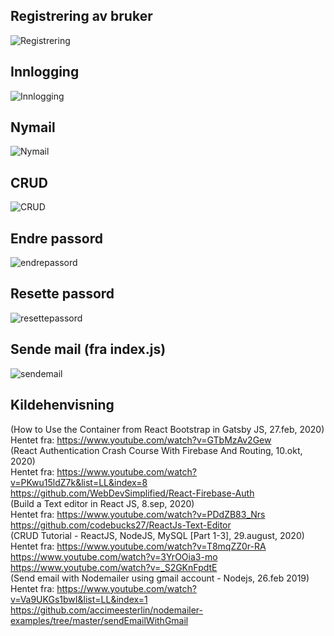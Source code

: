 ## Registrering av bruker

![Registrering]((1)Registrering.gif)


## Innlogging

![Innlogging]((2)Logginn.gif)


## Nymail

![Nymail]((3)Nymail.gif)


## CRUD

![CRUD]((4)CRUD.gif)


## Endre passord

![endrepassord]((5)Endrepassord.gif)

## Resette passord

![resettepassord]((6)Resettepassord.gif)

## Sende mail (fra index.js)
![sendemail]((7)sendemail.gif)

## Kildehenvisning
(How to Use the Container from React Bootstrap in Gatsby JS, 27.feb, 2020)</br>Hentet fra: https://www.youtube.com/watch?v=GTbMzAv2Gew </br>
(React Authentication Crash Course With Firebase And Routing, 10.okt, 2020)</br>Hentet fra: https://www.youtube.com/watch?v=PKwu15ldZ7k&list=LL&index=8</br>
https://github.com/WebDevSimplified/React-Firebase-Auth</br>
(Build a Text editor in React JS, 8.sep, 2020)</br>Hentet fra:
https://www.youtube.com/watch?v=PDdZB83_Nrs</br>
https://github.com/codebucks27/ReactJs-Text-Editor</br>
(CRUD Tutorial - ReactJS, NodeJS, MySQL [Part 1-3], 29.august, 2020)</br> Hentet fra:
https://www.youtube.com/watch?v=T8mqZZ0r-RA</br>
https://www.youtube.com/watch?v=3YrOOia3-mo</br>
https://www.youtube.com/watch?v=_S2GKnFpdtE</br>
(Send email with Nodemailer using gmail account - Nodejs, 26.feb 2019)</br> Hentet fra:
https://www.youtube.com/watch?v=Va9UKGs1bwI&list=LL&index=1</br>
https://github.com/accimeesterlin/nodemailer-examples/tree/master/sendEmailWithGmail</br>

